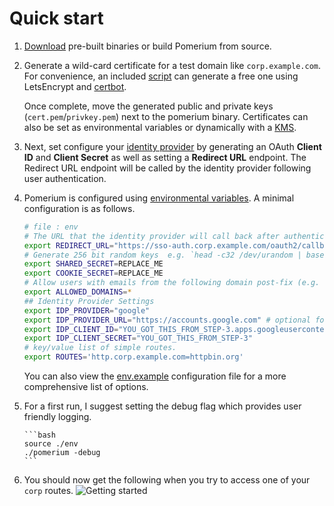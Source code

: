 # Quick start

1.  [Download] pre-built binaries or build Pomerium from source.
1.  Generate a wild-card certificate for a test domain like `corp.example.com`. For convenience, an included [script] can generate a free one using LetsEncrypt and [certbot].

    Once complete, move the generated public and private keys (`cert.pem`/`privkey.pem`) next to the pomerium binary. Certificates can also be set as environmental variables or dynamically with a [KMS].

1.  Next, set configure your [identity provider](./identity-providers.md) by generating an OAuth **Client ID** and **Client Secret** as well as setting a **Redirect URL** endpoint. The Redirect URL endpoint will be called by the identity provider following user authentication.

1.  Pomerium is configured using [environmental variables]. A minimal configuration is as follows.

    ```bash
    # file : env
    # The URL that the identity provider will call back after authenticating the user
    export REDIRECT_URL="https://sso-auth.corp.example.com/oauth2/callback"
    # Generate 256 bit random keys  e.g. `head -c32 /dev/urandom | base64`
    export SHARED_SECRET=REPLACE_ME
    export COOKIE_SECRET=REPLACE_ME
    # Allow users with emails from the following domain post-fix (e.g. example.com)
    export ALLOWED_DOMAINS=*
    ## Identity Provider Settings
    export IDP_PROVIDER="google"
    export IDP_PROVIDER_URL="https://accounts.google.com" # optional for google
    export IDP_CLIENT_ID="YOU_GOT_THIS_FROM_STEP-3.apps.googleusercontent.com"
    export IDP_CLIENT_SECRET="YOU_GOT_THIS_FROM_STEP-3"
    # key/value list of simple routes.
    export ROUTES='http.corp.example.com=httpbin.org'
    ```

    You can also view the [env.example] configuration file for a more comprehensive list of options.

1.  For a first run, I suggest setting the debug flag which provides user friendly logging.

        ```bash
        source ./env
        ./pomerium -debug
        ```

1.  You should now get the following when you try to access one of your `corp` routes.
    ![Getting started](./get-started.gif)

[download]: https://github.com/pomerium/pomerium/releases
[environmental variables]: https://12factor.net/config
[env.example]: https://github.com/pomerium/pomerium/blob/master/env.example
[kms]: https://en.wikipedia.org/wiki/Key_management
[certbot]: https://certbot.eff.org/docs/install.html
[script]: https://github.com/pomerium/pomerium/blob/master/scripts/generate_wildcard_cert.sh
